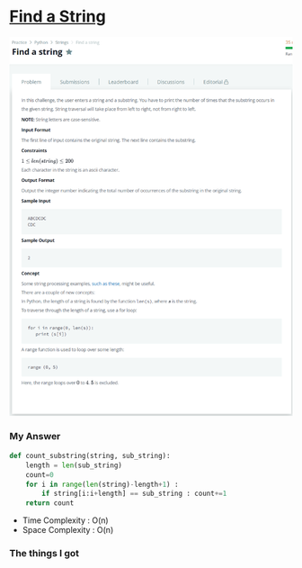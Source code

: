 # [Find a String](https://www.hackerrank.com/challenges/find-a-string/problem)

![image](Problem.png)



### My Answer

```python
def count_substring(string, sub_string):
    length = len(sub_string)
    count=0
    for i in range(len(string)-length+1) : 
        if string[i:i+length] == sub_string : count+=1
    return count
```

* Time Complexity : O(n)
* Space Complexity : O(n)



### The things I got
